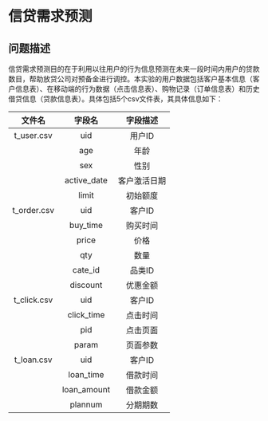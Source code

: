 # 信贷需求预测
## 问题描述
信贷需求预测目的在于利用以往用户的行为信息预测在未来一段时间内用户的贷款数目，帮助放贷公司对预备金进行调控。本实验的用户数据包括客户基本信息（客户信息表）、在移动端的行为数据（点击信息表）、购物记录（订单信息表）和历史借贷信息（贷款信息表）。具体包括5个csv文件表，其具体信息如下：

| 文件名 | 字段名 | 字段描述 |
|:------:|:------:|:------:|
|  t_user.csv | uid | 用户ID |
|            | age | 年龄 |
|            | sex | 性别 |
|            | active_date | 客户激活日期 |
|            | limit | 初始额度 |
|t_order.csv|	uid|	客户ID|
||	buy_time |	购买时间|
||	price|	价格|
||	qty|	数量|
||	cate_id|	品类ID|
||	discount|	优惠金额|
|t_click.csv|	uid|	客户ID|
||	click_time	|点击时间|
||	pid	|点击页面|
||	param	|页面参数|
|t_loan.csv|uid|客户ID|
||	loan_time|	借款时间|
||	loan_amount|	借款金额|
||	plannum|	分期期数|




